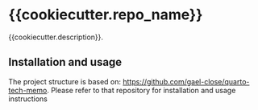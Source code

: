 
# {{cookiecutter.repo_name}}

{{cookiecutter.description}}.

## Installation and usage

The project structure is based on: https://github.com/gael-close/quarto-tech-memo.
Please refer to that repository for installation and usage instructions 

